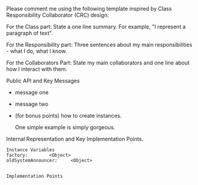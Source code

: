 Please comment me using the following template inspired by Class Responsibility Collaborator (CRC) design:For the Class part:  State a one line summary. For example, "I represent a paragraph of text".For the Responsibility part: Three sentences about my main responsibilities - what I do, what I know.For the Collaborators Part: State my main collaborators and one line about how I interact with them. Public API and Key Messages- message one   - message two - (for bonus points) how to create instances.   One simple example is simply gorgeous. Internal Representation and Key Implementation Points.    Instance Variables	factory:		<Object>	oldSystemAnnouncer:		<Object>    Implementation Points